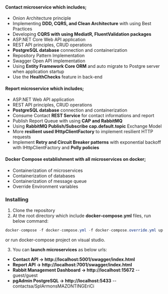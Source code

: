  
#### Contact microservice which includes; 
* Onion Architecture principle
* Implementing **DDD, CQRS, and Clean Architecture** with using Best Practices
* Developing **CQRS with using MediatR, FluentValidation packages**
* ASP.NET Core Web API application 
* REST API principles, CRUD operations
* **PostgreSQL database** connection and containerization
* Repository Pattern Implementation
* Swagger Open API implementation	
* Using **Entity Framework Core ORM** and auto migrate to Postgre server when application startup
* Use the **HealthChecks** feature in back-end 
  
#### Report microservice which includes;
* ASP.NET Web API application
* REST API principles, CRUD operations
* **PostgreSQL database** connection and containerization
* Consume Contact **REST Service** for contact informations and report
* Publish Report Queue with using **CAP and RabbitMQ** 
* Using **RabbitMQ Publish/Subscribe cap.default.topic** Exchange Model
* More **resilient used IHttpClientFactory**  to implement resilient HTTP requests 
* Implement **Retry and Circuit Breaker patterns** with exponential backoff with IHttpClientFactory and **Polly policies**
 
#### Docker Compose establishment with all microservices on docker;
* Containerization of microservices
* Containerization of databases
* Containerization of message queue
* Override Environment variables
 
### Installing
1. Clone the repository 
2. At the root directory which include **docker-compose.yml** files, run below command:
```csharp
docker-compose -f docker-compose.yml -f docker-compose.override.yml up -d
```
or run docker-compose project on visual studio.

3. You can **launch microservices** as below urls:
* **Contact API -> http://localhost:5001/swagger/index.html**
* **Report API -> http://localhost:7001/swagger/index.html** 
* **Rabbit Management Dashboard -> http://localhost:15672**   -- guest/guest 
* **pgAdmin PostgreSQL -> http://localhost:5433**   -- contactsa/SplArmonsMAZONTINGEriCi